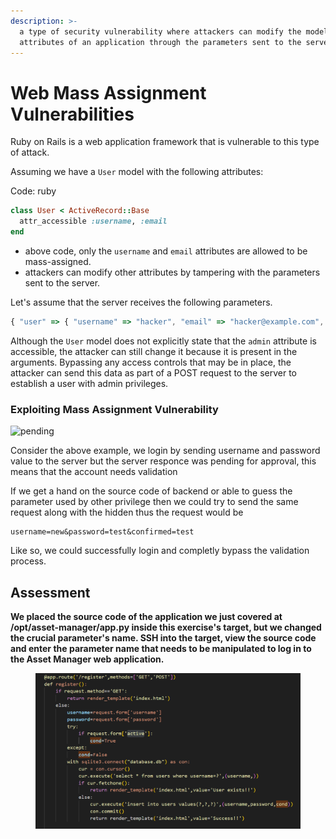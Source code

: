 ```yaml
---
description: >-
  a type of security vulnerability where attackers can modify the model
  attributes of an application through the parameters sent to the server
---
```


# Web Mass Assignment Vulnerabilities

Ruby on Rails is a web application framework that is vulnerable to this type of attack.

Assuming we have a `User` model with the following attributes:

Code: ruby

```ruby
class User < ActiveRecord::Base
  attr_accessible :username, :email
end
```

* above code, only the `username` and `email` attributes are allowed to be mass-assigned.&#x20;
* attackers can modify other attributes by tampering with the parameters sent to the server.&#x20;

Let's assume that the server receives the following parameters.

```javascript
{ "user" => { "username" => "hacker", "email" => "hacker@example.com", "admin" => true } }
```

Although the `User` model does not explicitly state that the `admin` attribute is accessible, the attacker can still change it because it is present in the arguments. Bypassing any access controls that may be in place, the attacker can send this data as part of a POST request to the server to establish a user with admin privileges.

### Exploiting Mass Assignment Vulnerability

![pending](https://academy.hackthebox.com/storage/modules/113/mass\_assignment/pending.png)

Consider the above example, we login by sending username and password value to the server but the server responce was pending for approval, this means that the account needs validation

If we get a hand on the source code of backend or able to guess the parameter used by other privilege then we could try to send the same request along with the hidden thus the request would be

```
username=new&password=test&confirmed=test
```

Like so, we could successfully login and completly bypass the validation process.

## Assessment

**We placed the source code of the application we just covered at /opt/asset-manager/app.py inside this exercise's target, but we changed the crucial parameter's name. SSH into the target, view the source code and enter the parameter name that needs to be manipulated to log in to the Asset Manager web application.**

<figure><img src="../../../.gitbook/assets/image (1) (1) (2).png" alt=""><figcaption></figcaption></figure>


